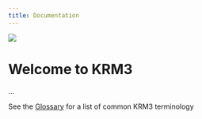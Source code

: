 ```yaml
---
title: Documentation
---
```

<div class="align-center">
<img src="https://upload.wikimedia.org/wikipedia/commons/8/84/Example.svg">
</div>

# Welcome to KRM3

...


See the [Glossary](./glossary/index.md) for a list of common KRM3 terminology
